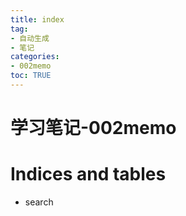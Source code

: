```yaml
---
title: index
tag: 
- 自动生成
- 笔记
categories:
- 002memo
toc: TRUE
---
```

<h1 id="学习笔记-002memo">学习笔记-002memo</h1>
<h1 id="indices-and-tables">Indices and tables</h1>
<ul>
<li>search</li>
</ul>
